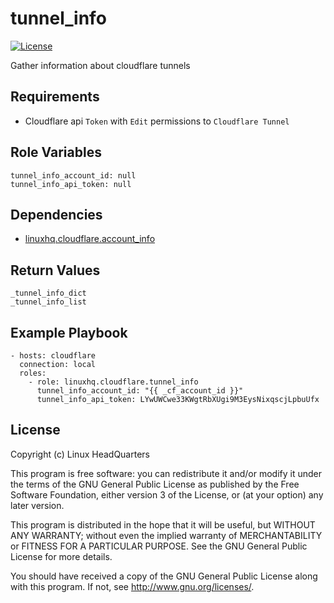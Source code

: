 # tunnel\_info

[![License](https://img.shields.io/badge/license-GPLv3-brightgreen.svg?style=flat)](COPYING)

Gather information about cloudflare tunnels

## Requirements

* Cloudflare api `Token` with `Edit` permissions to `Cloudflare Tunnel`

## Role Variables

    tunnel_info_account_id: null
    tunnel_info_api_token: null

## Dependencies

* [linuxhq.cloudflare.account\_info](https://github.com/linuxhq/ansible-collection-cloudflare/tree/main/roles/account_info)

## Return Values

    _tunnel_info_dict
    _tunnel_info_list

## Example Playbook

    - hosts: cloudflare
      connection: local
      roles:
        - role: linuxhq.cloudflare.tunnel_info
          tunnel_info_account_id: "{{ _cf_account_id }}"
          tunnel_info_api_token: LYwUWCwe33KWgtRbXUgi9M3EysNixqscjLpbuUfx

## License

Copyright (c) Linux HeadQuarters

This program is free software: you can redistribute it and/or modify
it under the terms of the GNU General Public License as published by
the Free Software Foundation, either version 3 of the License, or
(at your option) any later version.

This program is distributed in the hope that it will be useful,
but WITHOUT ANY WARRANTY; without even the implied warranty of
MERCHANTABILITY or FITNESS FOR A PARTICULAR PURPOSE. See the
GNU General Public License for more details.

You should have received a copy of the GNU General Public License
along with this program. If not, see <http://www.gnu.org/licenses/>.
